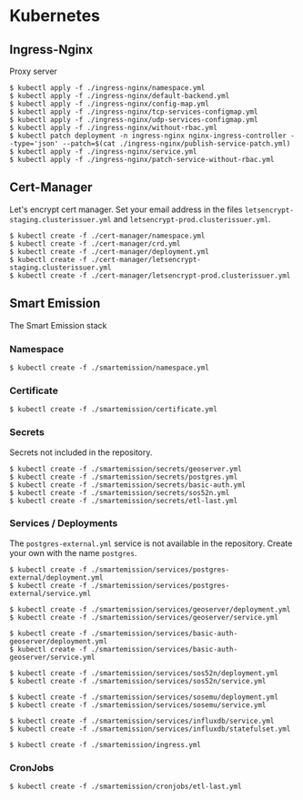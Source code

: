 # Kubernetes

## Ingress-Nginx

Proxy server

```
$ kubectl apply -f ./ingress-nginx/namespace.yml
$ kubectl apply -f ./ingress-nginx/default-backend.yml
$ kubectl apply -f ./ingress-nginx/config-map.yml
$ kubectl apply -f ./ingress-nginx/tcp-services-configmap.yml
$ kubectl apply -f ./ingress-nginx/udp-services-configmap.yml
$ kubectl apply -f ./ingress-nginx/without-rbac.yml
$ kubectl patch deployment -n ingress-nginx nginx-ingress-controller --type='json' --patch=$(cat ./ingress-nginx/publish-service-patch.yml)
$ kubectl apply -f ./ingress-nginx/service.yml
$ kubectl apply -f ./ingress-nginx/patch-service-without-rbac.yml
```

## Cert-Manager

Let's encrypt cert manager. Set your email address in the files `letsencrypt-staging.clusterissuer.yml` and `letsencrypt-prod.clusterissuer.yml`.

```
$ kubectl create -f ./cert-manager/namespace.yml
$ kubectl create -f ./cert-manager/crd.yml
$ kubectl create -f ./cert-manager/deployment.yml
$ kubectl create -f ./cert-manager/letsencrypt-staging.clusterissuer.yml
$ kubectl create -f ./cert-manager/letsencrypt-prod.clusterissuer.yml
```

## Smart Emission

The Smart Emission stack

### Namespace

```
$ kubectl create -f ./smartemission/namespace.yml
```

### Certificate

```
$ kubectl create -f ./smartemission/certificate.yml
```

### Secrets

Secrets not included in the repository.

```
$ kubectl create -f ./smartemission/secrets/geoserver.yml
$ kubectl create -f ./smartemission/secrets/postgres.yml
$ kubectl create -f ./smartemission/secrets/basic-auth.yml
$ kubectl create -f ./smartemission/secrets/sos52n.yml
$ kubectl create -f ./smartemission/secrets/etl-last.yml
```

### Services / Deployments

The `postgres-external.yml` service is not available in the repository. Create your own with the name `postgres`.

```
$ kubectl create -f ./smartemission/services/postgres-external/deployment.yml
$ kubectl create -f ./smartemission/services/postgres-external/service.yml

$ kubectl create -f ./smartemission/services/geoserver/deployment.yml
$ kubectl create -f ./smartemission/services/geoserver/service.yml

$ kubectl create -f ./smartemission/services/basic-auth-geoserver/deployment.yml
$ kubectl create -f ./smartemission/services/basic-auth-geoserver/service.yml

$ kubectl create -f ./smartemission/services/sos52n/deployment.yml
$ kubectl create -f ./smartemission/services/sos52n/service.yml

$ kubectl create -f ./smartemission/services/sosemu/deployment.yml
$ kubectl create -f ./smartemission/services/sosemu/service.yml

$ kubectl create -f ./smartemission/services/influxdb/service.yml
$ kubectl create -f ./smartemission/services/influxdb/statefulset.yml

$ kubectl create -f ./smartemission/ingress.yml
```

### CronJobs

```
$ kubectl create -f ./smartemission/cronjobs/etl-last.yml
```
